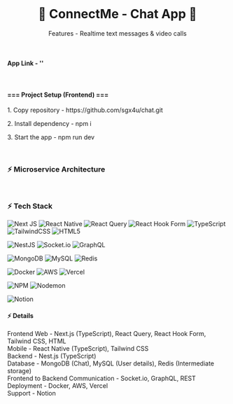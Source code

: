 <!-- App Details -->
<br />

<div align="center">
  <h1 align="center">💠 ConnectMe - Chat App 💠</h1>
  <p align="center">Features - Realtime text messages & video calls</p>
</div>

<br />

<div>
  <h4>App Link - ''</h4>

  <br/>

  <h4>=== Project Setup (Frontend) ===</h4>
  <p>1. Copy repository - https://github.com/sgx4u/chat.git</p>
  <p>2. Install dependency - npm i</p>
  <p>3. Start the app - npm run dev</p>
</div>

<br />

### ⚡ Microservice Architecture

<br />

### ⚡ Tech Stack

![Next JS](https://img.shields.io/badge/Next-black?style=for-the-badge&logo=next.js&logoColor=white)
![React Native](https://img.shields.io/badge/react_native-%2320232a.svg?style=for-the-badge&logo=react&logoColor=%2361DAFB)
![React Query](https://img.shields.io/badge/-React%20Query-FF4154?style=for-the-badge&logo=react%20query&logoColor=white)
![React Hook Form](https://img.shields.io/badge/React%20Hook%20Form-%23EC5990.svg?style=for-the-badge&logo=reacthookform&logoColor=white)
![TypeScript](https://img.shields.io/badge/typescript-%23007ACC.svg?style=for-the-badge&logo=typescript&logoColor=white)
![TailwindCSS](https://img.shields.io/badge/tailwindcss-%2338B2AC.svg?style=for-the-badge&logo=tailwind-css&logoColor=white)
![HTML5](https://img.shields.io/badge/html5-%23E34F26.svg?style=for-the-badge&logo=html5&logoColor=white)

![NestJS](https://img.shields.io/badge/nestjs-%23E0234E.svg?style=for-the-badge&logo=nestjs&logoColor=white)
![Socket.io](https://img.shields.io/badge/Socket.io-black?style=for-the-badge&logo=socket.io&badgeColor=010101)
![GraphQL](https://img.shields.io/badge/-GraphQL-E10098?style=for-the-badge&logo=graphql&logoColor=white)

![MongoDB](https://img.shields.io/badge/MongoDB-%234ea94b.svg?style=for-the-badge&logo=mongodb&logoColor=white)
![MySQL](https://img.shields.io/badge/mysql-%2300f.svg?style=for-the-badge&logo=mysql&logoColor=white)
![Redis](https://img.shields.io/badge/redis-%23DD0031.svg?style=for-the-badge&logo=redis&logoColor=white)

![Docker](https://img.shields.io/badge/docker-%230db7ed.svg?style=for-the-badge&logo=docker&logoColor=white)
![AWS](https://img.shields.io/badge/AWS-%23FF9900.svg?style=for-the-badge&logo=amazon-aws&logoColor=white)
![Vercel](https://img.shields.io/badge/vercel-%23000000.svg?style=for-the-badge&logo=vercel&logoColor=white)

![NPM](https://img.shields.io/badge/NPM-%23CB3837.svg?style=for-the-badge&logo=npm&logoColor=white)
![Nodemon](https://img.shields.io/badge/NODEMON-%23323330.svg?style=for-the-badge&logo=nodemon&logoColor=%BBDEAD)

![Notion](https://img.shields.io/badge/Notion-%23000000.svg?style=for-the-badge&logo=notion&logoColor=white)

#### ⚡ Details

<span>Frontend Web</span> - Next.js (TypeScript), React Query, React Hook Form, Tailwind CSS, HTML
<br />
Mobile - React Native (TypeScript), Tailwind CSS
<br />
Backend - Nest.js (TypeScript)
<br />
Database - MongoDB (Chat), MySQL (User details), Redis (Intermediate storage)
<br />
Frontend to Backend Communication - Socket.io, GraphQL, REST
<br />
Deployment - Docker, AWS, Vercel
<br />
Support - Notion
